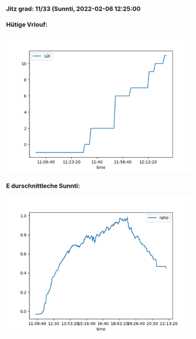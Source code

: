 ### Jitz grad: 11/33 (Sunnti, 2022-02-06 12:25:00

### Hütige Vrlouf:
![Graph](Today.png)

### E durschnittleche Sunnti:
![Graph](Sunnti.png)